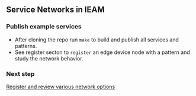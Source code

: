 ## Service Networks in IEAM

### Publish example services

- After cloning the repo run `make` to build and publish all services and patterns. 
- See register secton to `register` an edge device node with a pattern and study the network behavior. 

### Next step

[Register and review various network options](https://github.com/edgedock/example/tree/master/network/register)
